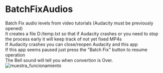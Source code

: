 # BatchFixAudios
Batch Fix audio levels from video tutorials (Audacity must be previously opened)<br>
It creates a file D:/temp.txt so that if Audacity crashes or you need to stop the process early it will keep track of not yet fixed MP4s<br>
If Audacity crashes you can close/reopen Audacity and this app<br>
If this app seems paused just press the "Batch Fix" button to resume operation<br>
The Bell sound will tell you when convertion is Over.  
![muestra_funcionamiento](https://github.com/apaza610/BatchFixAudios/assets/10149862/761aaca0-009a-4bef-8ba1-c4a2eabce69e)
